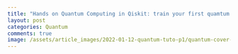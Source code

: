 ```yaml
---
title: "Hands on Quantum Computing in Qiskit: train your first quamtum circuit (Part 2)"
layout: post
categories: Quantum
comments: true
image: /assets/article_images/2022-01-12-quantum-tuto-p1/quantum-cover-sunscreen.jpg
---
```



